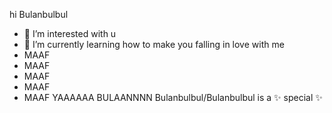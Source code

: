 hi  Bulanbulbul
- 👀 I’m interested with u
- 🌱 I’m currently learning how to make you falling in love with me
- MAAF
- MAAF
- MAAF
- MAAF
- MAAF YAAAAAA BULAANNNN
Bulanbulbul/Bulanbulbul is a ✨ special ✨ 
